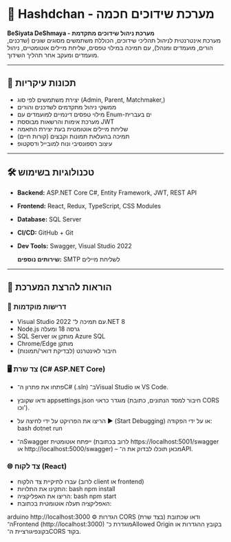 # 💍 Hashdchan - מערכת שידוכים חכמה

**BeSiyata DeShmaya - מערכת ניהול שידוכים מתקדמת**  
מערכת אינטרנטית לניהול תהליכי שידוכים, הכוללת משתמשים מסוגים שונים (שדכנים, הורים, מועמדים ומנהל), עם תמיכה במילוי טפסים, שליחת מיילים אוטומטיים, ניהול מועמדים ומעקב אחר תהליך השידוך.

---

## 🚀 תכונות עיקריות

- יצירת משתמשים לפי סוג (Admin, Parent, Matchmaker,)
- ממשקי ניהול מתקדמים לשדכנים והורים
- מילוי טפסים דינמיים למועמדים עם Enum-ים בעברית
- מערכת אימות והרשאות מבוססת JWT
- שליחת מיילים אוטומטית בעת יצירת התאמה
- תמיכה בהעלאת תמונות וקבצים (קורות חיים)
- עיצוב רספונסיבי ונוח למובייל ודסקטופ

---

## 🛠 טכנולוגיות בשימוש  
- **Backend:** ASP.NET Core C#, Entity Framework, JWT, REST API   
- **Frontend:** React, Redux, TypeScript, CSS Modules  
- **Database:** SQL Server  
- **CI/CD:** GitHub + Git  
- **Dev Tools:** Swagger, Visual Studio 2022

  **שירותים נוספים:** SMTP לשליחת מיילים

---

## 🚀 הוראות להרצת המערכת

### 🧠 דרישות מוקדמות
- Visual Studio 2022 עם תמיכה ל־.NET 8  
- Node.js גרסה 18 ומעלה  
- SQL Server מותקן או Azure SQL  
- Chrome/Edge מותקן  
- חיבור לאינטרנט (לבדיקת דואר/תמונות)

### 🖥️ צד שרת (C# ASP.NET Core)
- פתחו את פתרון ה־C# (.sln) ב־Visual Studio או VS Code.

- ודאו שקובץ appsettings.json מוגדר כראוי (חיבור למסד הנתונים, כתובת CORS וכו').

- הריצו את הפרויקט על ידי לחיצה על ▶️ (Start Debugging) או על ידי הפקודה:
bash
dotnet run
- ה־Swagger ייפתח אוטומטית (לרוב בכתובת https://localhost:5001/swagger או http://localhost:5000/swagger) – מכאן תוכלו לבדוק את ה־API.

### 🌐 צד לקוח (React)
- עברו לתיקיית צד הלקוח (לרוב client או frontend)
- התקינו את התלויות:
bash
npm install
- הריצו את האפליקציה:
bash
npm start
- האפליקציה תעלה אוטומטית בכתובת:

arduino
http://localhost:3000
⚙️ הגדרות CORS (בצד שרת)
ודאו שכתובת ה־Frontend (http://localhost:3000) מוגדרת כ־Allowed Origin בקובץ ההגדרות או בקונפיגורציית ה־CORS בקוד.
